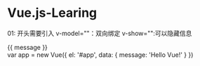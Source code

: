 # Vue.js-Learing
01:
  开头需要引入<script src="https://cdn.jsdelivr.net/npm/vue"></script>
  v-model=""：双向绑定
  v-show="":可以隐藏信息
  <body>
    <div id="app">
      {{ message }}
    </div>
  </body>
  <javascript>
    var app = new Vue({
    el: '#app',
    data: {
    message: 'Hello Vue!'
    }
  })
  </javascript>
